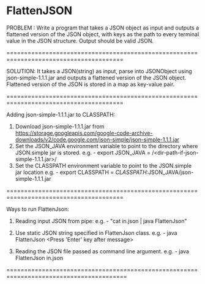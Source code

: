 # FlattenJSON
PROBLEM : Write a program that takes a JSON object as input and outputs a flattened version of the JSON object, with keys as the path to every terminal value in the JSON structure. Output should be valid JSON.

=======================================================================================

SOLUTION:
It takes a JSON(string) as input, parse into JSONObject using json-simple-1.1.1.jar and outputs a flattened version of the JSON object.
Flattened version of the JSON is stored in a map as key-value pair.

=======================================================================================

 Adding json-simple-1.1.1.jar to CLASSPATH:
 1. Download json-simple-1.1.1.jar from 
 https://storage.googleapis.com/google-code-archive-downloads/v2/code.google.com/json-simple/json-simple-1.1.1.jar
 2. Set the JSON_JAVA environment variable to point to the directory where JSON.simple jar is stored.
    e.g. - export JSON_JAVA = /<dir-path-if-json-simple-1.1.1.jar>/
 3. Set the CLASSPATH environment variable to point to the JSON.simple jar location
    e.g. - export CLASSPATH = $CLASSPATH:$JSON_JAVA/json-simple-1.1.1.jar
    
 =======================================================================================
  
 Ways to run FlattenJson:
 1. Reading input JSON from pipe:
    e.g. - "cat in.json | java FlattenJson"
    
 2. Use static JSON string specified in FlattenJson class.
    e.g. - java FlattenJson
           <Press 'Enter' key after message> 
           
 3. Reading the JSON file passed as command line argument.
    e.g. - java FlattenJson in.json
    
 ========================================================================================
